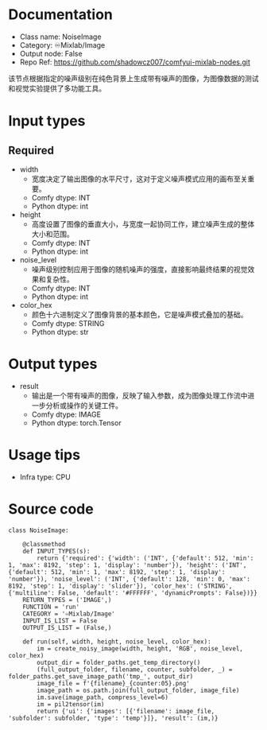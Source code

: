 # Documentation
- Class name: NoiseImage
- Category: ♾️Mixlab/Image
- Output node: False
- Repo Ref: https://github.com/shadowcz007/comfyui-mixlab-nodes.git

该节点根据指定的噪声级别在纯色背景上生成带有噪声的图像，为图像数据的测试和视觉实验提供了多功能工具。

# Input types
## Required
- width
    - 宽度决定了输出图像的水平尺寸，这对于定义噪声模式应用的画布至关重要。
    - Comfy dtype: INT
    - Python dtype: int
- height
    - 高度设置了图像的垂直大小，与宽度一起协同工作，建立噪声生成的整体大小和范围。
    - Comfy dtype: INT
    - Python dtype: int
- noise_level
    - 噪声级别控制应用于图像的随机噪声的强度，直接影响最终结果的视觉效果和复杂性。
    - Comfy dtype: INT
    - Python dtype: int
- color_hex
    - 颜色十六进制定义了图像背景的基本颜色，它是噪声模式叠加的基础。
    - Comfy dtype: STRING
    - Python dtype: str

# Output types
- result
    - 输出是一个带有噪声的图像，反映了输入参数，成为图像处理工作流中进一步分析或操作的关键工件。
    - Comfy dtype: IMAGE
    - Python dtype: torch.Tensor

# Usage tips
- Infra type: CPU

# Source code
```
class NoiseImage:

    @classmethod
    def INPUT_TYPES(s):
        return {'required': {'width': ('INT', {'default': 512, 'min': 1, 'max': 8192, 'step': 1, 'display': 'number'}), 'height': ('INT', {'default': 512, 'min': 1, 'max': 8192, 'step': 1, 'display': 'number'}), 'noise_level': ('INT', {'default': 128, 'min': 0, 'max': 8192, 'step': 1, 'display': 'slider'}), 'color_hex': ('STRING', {'multiline': False, 'default': '#FFFFFF', 'dynamicPrompts': False})}}
    RETURN_TYPES = ('IMAGE',)
    FUNCTION = 'run'
    CATEGORY = '♾️Mixlab/Image'
    INPUT_IS_LIST = False
    OUTPUT_IS_LIST = (False,)

    def run(self, width, height, noise_level, color_hex):
        im = create_noisy_image(width, height, 'RGB', noise_level, color_hex)
        output_dir = folder_paths.get_temp_directory()
        (full_output_folder, filename, counter, subfolder, _) = folder_paths.get_save_image_path('tmp_', output_dir)
        image_file = f'{filename}_{counter:05}.png'
        image_path = os.path.join(full_output_folder, image_file)
        im.save(image_path, compress_level=6)
        im = pil2tensor(im)
        return {'ui': {'images': [{'filename': image_file, 'subfolder': subfolder, 'type': 'temp'}]}, 'result': (im,)}
```